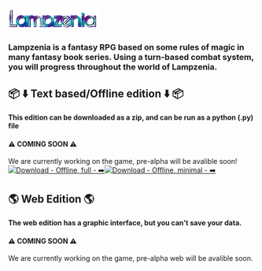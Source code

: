 # ![Lampzenia](assets/lampzenia_bannertext_transparent.png)
### Lampzenia is a fantasy RPG based on some rules of magic in many fantasy book series. Using a turn-based combat system, you will progress throughout the world of Lampzenia.
## :package: :arrow_down: Text based/Offline edition :arrow_down: :package:
#### This edition can be downloaded as a zip, and can be run as a python (.py) file
#### ⚠️ COMING SOON ⚠️
We are currently working on the game, pre-alpha will be avalible soon! \
[![Download - Offline, full - ➡️](https://img.shields.io/static/v1?label=Download+-+Offline%2C+full&message=➡️&color=blue&style=for-the-badge&logo=python&logoColor=white)](https://github.com/404)[![Download - Offline, minimal - ➡️](https://img.shields.io/static/v1?label=Download+-+Offline%2C+minimal&message=➡️&color=blue&style=for-the-badge&logo=python&logoColor=white)](https://github.com/404)
## :earth_americas: Web Edition :earth_americas:
#### The web edition has a graphic interface, but you can't save your data.
#### ⚠️ COMING SOON ⚠️
We are currently working on the game, pre-alpha web will be avalible soon.
